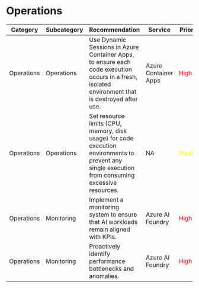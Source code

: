 # Operations

| Category   | Subcategory         | Recommendation                                                                 | Service      | Priority | Reference |
|------------|--------------------|-------------------------------------------------------------------------------|-------------|----------|-----------|
| Operations | Operations | Use Dynamic Sessions in Azure Container Apps, to ensure each code execution occurs in a fresh, isolated environment that is destroyed after use. | Azure Container Apps | <span style="color:red">High</span> | [link](https://learn.microsoft.com/azure/container-apps/sessions?tabs=azure-cli) |
| Operations | Operations | Set resource limits (CPU, memory, disk usage) for code execution environments to prevent any single execution from consuming excessive resources. | NA | <span style="color:yellow">Medium</span> | |
| Operations | Monitoring | Implement a monitoring system to ensure that AI workloads remain aligned with KPIs. | Azure AI Foundry | <span style="color:red">High</span> | [link](https://learn.microsoft.com/azure/ai-studio/concepts/evaluation-approach-gen-ai) |
| Operations | Monitoring | Proactively identify performance bottlenecks and anomalies. | Azure AI Foundry | <span style="color:red">High</span> | [link](https://learn.microsoft.com/azure/ai-studio/how-to/develop/trace-local-sdk) |